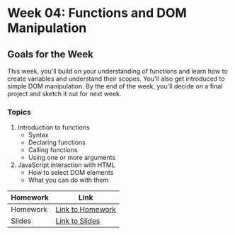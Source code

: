 # Week 04: Functions and DOM Manipulation

## Goals for the Week
This week, you'll build on your understanding of functions and learn how to create variables and understand their scopes. You'll also get introduced to simple DOM manipulation. By the end of the week, you'll decide on a final project and sketch it out for next week.

### Topics
1. Introduction to functions
   - Syntax
   - Declaring functions
   - Calling functions
   - Using one or more arguments
2. JavaScript interaction with HTML
   - How to select DOM elements
   - What you can do with them

| Homework | Link |
|----------|------|
| Homework | [Link to Homework](./homework/README.md) |
| Slides | [Link to Slides]() |